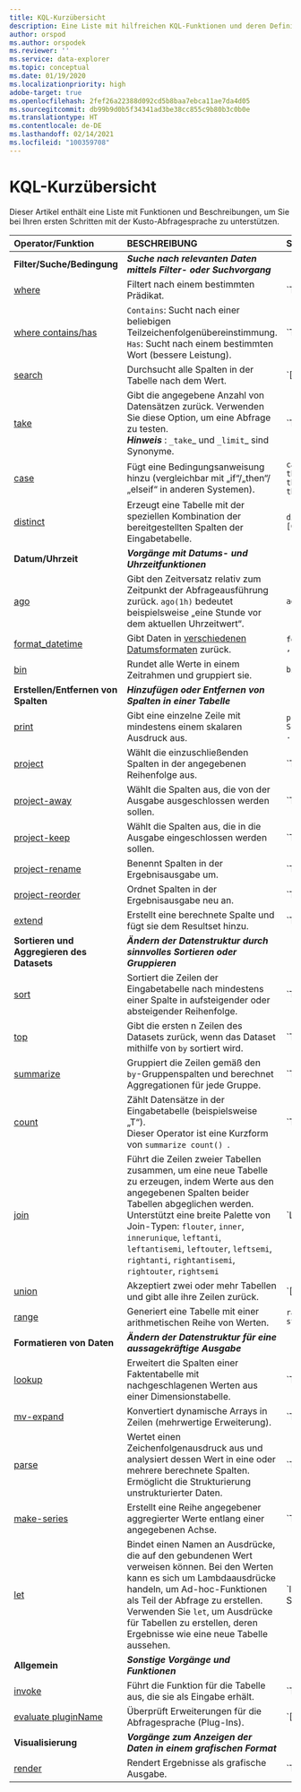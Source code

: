 ```yaml
---
title: KQL-Kurzübersicht
description: Eine Liste mit hilfreichen KQL-Funktionen und deren Definitionen mit Syntaxbeispielen.
author: orspod
ms.author: orspodek
ms.reviewer: ''
ms.service: data-explorer
ms.topic: conceptual
ms.date: 01/19/2020
ms.localizationpriority: high
adobe-target: true
ms.openlocfilehash: 2fef26a22388d092cd5b8baa7ebca11ae7da4d05
ms.sourcegitcommit: db99b9d0b5f34341ad3be38cc855c9b80b3c0b0e
ms.translationtype: HT
ms.contentlocale: de-DE
ms.lasthandoff: 02/14/2021
ms.locfileid: "100359708"
---
```

# <a name="kql-quick-reference"></a>KQL-Kurzübersicht

Dieser Artikel enthält eine Liste mit Funktionen und Beschreibungen, um Sie bei Ihren ersten Schritten mit der Kusto-Abfragesprache zu unterstützen.

| Operator/Funktion                               | BESCHREIBUNG                           | Syntax                                           |
| :---------------------------------------------- | :------------------------------------ |:-------------------------------------------------|
|**Filter/Suche/Bedingung**                      |**_Suche nach relevanten Daten mittels Filter- oder Suchvorgang_** |                      |
| [where](kusto/query/whereoperator.md)                      | Filtert nach einem bestimmten Prädikat.           | `T | where Predicate`                         |
| [where contains/has](kusto/query/whereoperator.md)        | `Contains`: Sucht nach einer beliebigen Teilzeichenfolgenübereinstimmung. <br> `Has`: Sucht nach einem bestimmten Wort (bessere Leistung).  | `T | where col1 contains/has "[search term]"`|
| [search](kusto/query/searchoperator.md)                    | Durchsucht alle Spalten in der Tabelle nach dem Wert. | `[TabularSource |] search [kind=CaseSensitivity] [in (TableSources)] SearchPredicate` |
| [take](kusto/query/takeoperator.md)                        | Gibt die angegebene Anzahl von Datensätzen zurück. Verwenden Sie diese Option, um eine Abfrage zu testen.<br>**_Hinweis_** : `_take`_ und `_limit`_ sind Synonyme. | `T | take NumberOfRows` |
| [case](kusto/query/casefunction.md)                        | Fügt eine Bedingungsanweisung hinzu (vergleichbar mit „if“/„then“/„elseif“ in anderen Systemen). | `case(predicate_1, then_1, predicate_2, then_2, predicate_3, then_3, else)` |
| [distinct](kusto/query/distinctoperator.md)                | Erzeugt eine Tabelle mit der speziellen Kombination der bereitgestellten Spalten der Eingabetabelle. | `distinct [ColumnName], [ColumnName]` |
| **Datum/Uhrzeit**                                   |**_Vorgänge mit Datums- und Uhrzeitfunktionen_**               |                          |
|[ago](kusto/query/agofunction.md)                           | Gibt den Zeitversatz relativ zum Zeitpunkt der Abfrageausführung zurück. `ago(1h)` bedeutet beispielsweise „eine Stunde vor dem aktuellen Uhrzeitwert“. | `ago(a_timespan)` |
| [format_datetime](kusto/query/format-datetimefunction.md)  | Gibt Daten in [verschiedenen Datumsformaten](kusto/query/format-datetimefunction.md#supported-formats) zurück. | `format_datetime(datetime , format)` |
| [bin](kusto/query/binfunction.md)                          | Rundet alle Werte in einem Zeitrahmen und gruppiert sie. | `bin(value,roundTo)` |
| **Erstellen/Entfernen von Spalten**                   |**_Hinzufügen oder Entfernen von Spalten in einer Tabelle_** |                                                    |
| [print](kusto/query/printoperator.md)                      | Gibt eine einzelne Zeile mit mindestens einem skalaren Ausdruck aus. | `print [ColumnName =] ScalarExpression [',' ...]` |
| [project](kusto/query/projectoperator.md)                  | Wählt die einzuschließenden Spalten in der angegebenen Reihenfolge aus. | `T | project ColumnName [= Expression] [, ...]` <br> oder <br> `T | project [ColumnName | (ColumnName[,]) =] Expression [, ...]` |
| [project-away](kusto/query/projectawayoperator.md)         | Wählt die Spalten aus, die von der Ausgabe ausgeschlossen werden sollen. | `T | project-away ColumnNameOrPattern [, ...]` |
| [project-keep](kusto/query/project-keep-operator.md)         | Wählt die Spalten aus, die in die Ausgabe eingeschlossen werden sollen. | `T | project-keep ColumnNameOrPattern [, ...]` |
| [project-rename](kusto/query/projectrenameoperator.md)     | Benennt Spalten in der Ergebnisausgabe um. | `T | project-rename new_column_name = column_name` |
| [project-reorder](kusto/query/projectreorderoperator.md)   | Ordnet Spalten in der Ergebnisausgabe neu an. | `T | project-reorder Col2, Col1, Col* asc` |
| [extend](kusto/query/extendoperator.md)                    | Erstellt eine berechnete Spalte und fügt sie dem Resultset hinzu. | `T | extend [ColumnName | (ColumnName[, ...]) =] Expression [, ...]` |
| **Sortieren und Aggregieren des Datasets**                 |**_Ändern der Datenstruktur durch sinnvolles Sortieren oder Gruppieren_**|                  |
| [sort](kusto/query/sortoperator.md)                        | Sortiert die Zeilen der Eingabetabelle nach mindestens einer Spalte in aufsteigender oder absteigender Reihenfolge. | `T | sort by expression1 [asc|desc], expression2 [asc|desc], …` |
| [top](kusto/query/topoperator.md)                          | Gibt die ersten n Zeilen des Datasets zurück, wenn das Dataset mithilfe von `by` sortiert wird. | `T | top numberOfRows by expression [asc|desc] [nulls first|last]` |
| [summarize](kusto/query/summarizeoperator.md)              | Gruppiert die Zeilen gemäß den `by`-Gruppenspalten und berechnet Aggregationen für jede Gruppe. | `T | summarize [[Column =] Aggregation [, ...]] [by [Column =] GroupExpression [, ...]]` |
| [count](kusto/query/countoperator.md)                       | Zählt Datensätze in der Eingabetabelle (beispielsweise „T“).<br>Dieser Operator ist eine Kurzform von `summarize count() `.| `T | count` |
| [join](kusto/query/joinoperator.md)                        | Führt die Zeilen zweier Tabellen zusammen, um eine neue Tabelle zu erzeugen, indem Werte aus den angegebenen Spalten beider Tabellen abgeglichen werden. Unterstützt eine breite Palette von Join-Typen: `flouter`, `inner`, `innerunique`, `leftanti`, `leftantisemi`, `leftouter`, `leftsemi`, `rightanti`, `rightantisemi`, `rightouter`, `rightsemi` | `LeftTable | join [JoinParameters] ( RightTable ) on Attributes` |
| [union](kusto/query/unionoperator.md)                      | Akzeptiert zwei oder mehr Tabellen und gibt alle ihre Zeilen zurück. | `[T1] | union [T2], [T3], …` |
| [range](kusto/query/rangeoperator.md)                      | Generiert eine Tabelle mit einer arithmetischen Reihe von Werten. | `range columnName from start to stop step step` |
| **Formatieren von Daten**                                 | **_Ändern der Datenstruktur für eine aussagekräftige Ausgabe_** | |
| [lookup](kusto/query/lookupoperator.md)                    | Erweitert die Spalten einer Faktentabelle mit nachgeschlagenen Werten aus einer Dimensionstabelle. | `T1 | lookup [kind = (leftouter|inner)] ( T2 ) on Attributes` |
| [mv-expand](kusto/query/mvexpandoperator.md)               | Konvertiert dynamische Arrays in Zeilen (mehrwertige Erweiterung). | `T | mv-expand Column` |
| [parse](kusto/query/parseoperator.md)                      | Wertet einen Zeichenfolgenausdruck aus und analysiert dessen Wert in eine oder mehrere berechnete Spalten. Ermöglicht die Strukturierung unstrukturierter Daten. | `T | parse [kind=regex  [flags=regex_flags] |simple|relaxed] Expression with * (StringConstant ColumnName [: ColumnType]) *...` |
| [make-series](kusto/query/make-seriesoperator.md)          | Erstellt eine Reihe angegebener aggregierter Werte entlang einer angegebenen Achse. | `T | make-series [MakeSeriesParamters] [Column =] Aggregation [default = DefaultValue] [, ...] on AxisColumn from start to end step step [by [Column =] GroupExpression [, ...]]` |
| [let](kusto/query/letstatement.md)                         | Bindet einen Namen an Ausdrücke, die auf den gebundenen Wert verweisen können. Bei den Werten kann es sich um Lambdaausdrücke handeln, um Ad-hoc-Funktionen als Teil der Abfrage zu erstellen. Verwenden Sie `let`, um Ausdrücke für Tabellen zu erstellen, deren Ergebnisse wie eine neue Tabelle aussehen. | `let Name = ScalarExpression | TabularExpression | FunctionDefinitionExpression` |
| **Allgemein**                                     | **_Sonstige Vorgänge und Funktionen_** | |
| [invoke](kusto/query/invokeoperator.md)                    | Führt die Funktion für die Tabelle aus, die sie als Eingabe erhält. | `T | invoke function([param1, param2])` |
| [evaluate pluginName](kusto/query/evaluateoperator.md)     | Überprüft Erweiterungen für die Abfragesprache (Plug-Ins). | `[T |] evaluate [ evaluateParameters ] PluginName ( [PluginArg1 [, PluginArg2]... )` |
| **Visualisierung**                               | **_Vorgänge zum Anzeigen der Daten in einem grafischen Format_** | |
| [render](kusto/query/renderoperator.md) | Rendert Ergebnisse als grafische Ausgabe. | `T | render Visualization [with (PropertyName = PropertyValue [, ...] )]` |
